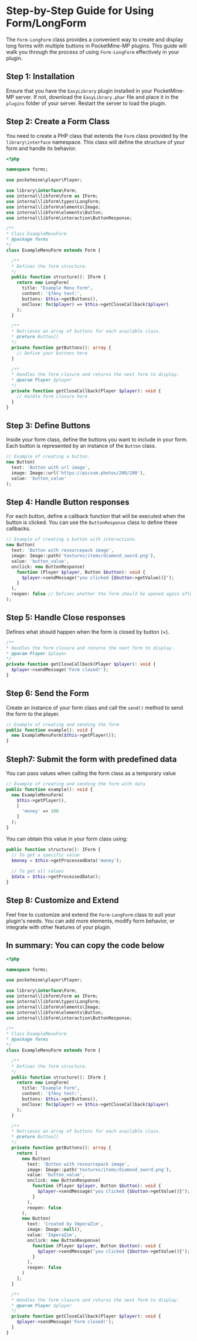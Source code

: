 # Step-by-Step Guide for Using Form/LongForm

The `Form-LongForm` class provides a convenient way to create and display long forms with multiple buttons in PocketMine-MP plugins. This guide will walk you through the process of using `Form-LongForm` effectively in your plugin.

## Step 1: Installation

Ensure that you have the `EasyLibrary` plugin installed in your PocketMine-MP server. If not, download the `EasyLibrary.phar` file and place it in the `plugins` folder of your server. Restart the server to load the plugin.

## Step 2: Create a Form Class

You need to create a PHP class that extends the `Form` class provided by the `library\interface` namespace. This class will define the structure of your form and handle its behavior.

```php
<?php

namespace forms;

use pocketmine\player\Player;

use library\interface\Form;
use internal\libform\Form as IForm;
use internal\libform\types\LongForm;
use internal\libform\elements\Image;
use internal\libform\elements\Button;
use internal\libform\interaction\ButtonResponse;

/**
* Class ExampleMenuForm
* @package forms
*/
class ExampleMenuForm extends Form {

  /**
  * Defines the form structure.
  */
  public function structure(): IForm {
    return new LongForm(
      title: "Example Menu Form",
      content: '§7Any text:',
      buttons: $this->getButtons(),
      onClose: fn($player) => $this->getCloseCallback($player)
    );
  }

  /**
  * Retrieves an array of buttons for each available class.
  * @return Button[]
  */
  private function getButtons(): array {
    // Define your buttons here
  }

  /**
  * Handles the form closure and returns the next form to display.
  * @param Player $player
  */
  private function getCloseCallback(Player $player): void {
    // Handle form closure here
  }
}
```

## Step 3: Define Buttons

Inside your form class, define the buttons you want to include in your form. Each button is represented by an instance of the `Button` class.

```php 
// Example of creating a button.
new Button(
  text: 'Button with url image',
  image: Image::url('https://picsum.photos/200/200'),
  value: 'button_value'
);
```

## Step 4: Handle Button responses

For each button, define a callback function that will be executed when the button is clicked. You can use the `ButtonResponse` class to define these callbacks.
```php 
// Example of creating a button with interactions.
new Button(
  text: 'Button with resourcepack image',
  image: Image::path('textures/items/diamond_sword.png'),
  value: 'button_value',
  onclick: new ButtonResponse(
    function (Player $player, Button $button): void {
      $player->sendMessage("you clicked {$button->getValue()}");
    }
  ),
  reopen: false // Defines whether the form should be opened again after clicking.
);
```

## Step 5: Handle Close responses

Defines what should happen when the form is closed by button (×).
```php 
/**
* Handles the form closure and returns the next form to display.
* @param Player $player
*/
private function getCloseCallback(Player $player): void {
  $player->sendMessage('Form closed!');
}
```

## Step 6: Send the Form

Create an instance of your form class and call the `send()` method to send the form to the player.

```php
// Example of creating and sending the form
public function example(): void {
  new ExampleMenuForm($this->getPlayer());
}
```

## Steph7: Submit the form with predefined data

You can pass values when calling the form class as a temporary value

```php
// Example of creating and sending the form with data
public function example(): void {
  new ExampleMenuForm(
    $this->getPlayer(), 
    [
      'money' => 100
    ]
  );
}
```

You can obtain this value in your form class using:
```php 
public function structure(): IForm {
  // To get a specific value 
  $money = $this->getProcessedData('money');
  
  // To get all values 
  $data = $this->getProcessedData();
}
```

## Step 8: Customize and Extend

Feel free to customize and extend the `Form-LongForm` class to suit your plugin's needs. You can add more elements, modify form behavior, or integrate with other features of your plugin.


## In summary: You can copy the code below

```php
<?php

namespace forms;

use pocketmine\player\Player;

use library\interface\Form;
use internal\libform\Form as IForm;
use internal\libform\types\LongForm;
use internal\libform\elements\Image;
use internal\libform\elements\Button;
use internal\libform\interaction\ButtonResponse;

/**
* Class ExampleMenuForm
* @package forms
*/
class ExampleMenuForm extends Form {

  /**
  * Defines the form structure.
  */
  public function structure(): IForm {
    return new LongForm(
      title: "Example Form",
      content: '§7Any text:',
      buttons: $this->getButtons(),
      onClose: fn($player) => $this->getCloseCallback($player)
    );
  }

  /**
  * Retrieves an array of buttons for each available class.
  * @return Button[]
  */
  private function getButtons(): array {
    return [
      new Button(
        text: 'Button with resourcepack image',
        image: Image::path('textures/items/diamond_sword.png'),
        value: 'button_value',
        onclick: new ButtonResponse(
          function (Player $player, Button $button): void {
            $player->sendMessage("you clicked {$button->getValue()}");
          }
        ),
        reopen: false
      ),
      new Button(
        text: 'Created by ImperaZim',
        image: Image::null(),
        value: 'ImperaZim',
        onclick: new ButtonResponse(
          function (Player $player, Button $button): void {
            $player->sendMessage("you clicked {$button->getValue()}");
          }
        ),
        reopen: false
      )
    ];
  }

  /**
  * Handles the form closure and returns the next form to display.
  * @param Player $player
  */
  private function getCloseCallback(Player $player): void {
    $player->sendMessage('Form closed!');
  }
}
```